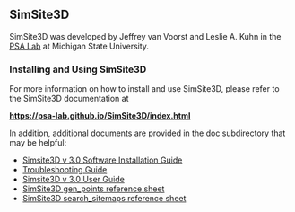 ## SimSite3D

SimSite3D was developed by Jeffrey van Voorst and Leslie A. Kuhn in the [PSA Lab](http://www.kuhnlab.bmb.msu.edu) at Michigan State University.

### Installing and Using SimSite3D


For more information on how to install and use SimSite3D, please refer to the 
SimSite3D documentation at

**https://psa-lab.github.io/SimSite3D/index.html**

In addition, additional documents are provided in the [doc](./doc) subdirectory that may be helpful:

- [Simsite3D v 3.0 Software Installation Guide](./doc/SimSite3D_Install_Guide.pdf)
- [Troubleshooting Guide](troubleshooting.md)
- [Simsite3D v 3.0 User Guide](./doc/SimSite3D_User_Guide.pdf)
- [SimSite3D gen_points reference sheet](./doc/SimSite3D-gen_points-ref-sheet.pdf)
- [SimSite3D search_sitemaps reference sheet](./doc/SimSite3D-search_sitemaps-ref-sheet.pdf)




